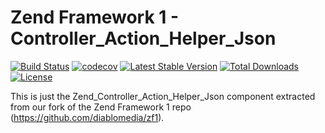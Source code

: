 Zend Framework 1 - Controller_Action_Helper_Json
============================
[![Build Status](https://travis-ci.org/diablomedia/zf1-controller-action-helper-json.svg?branch=master)](https://travis-ci.org/diablomedia/zf1-controller-action-helper-json)
[![codecov](https://codecov.io/gh/diablomedia/zf1-controller-action-helper-json/branch/master/graph/badge.svg)](https://codecov.io/gh/diablomedia/zf1-controller-action-helper-json)
[![Latest Stable Version](https://poser.pugx.org/diablomedia/zendframework1-controller-action-helper-json/v/stable)](https://packagist.org/packages/diablomedia/zendframework1-controller-action-helper-json)
[![Total Downloads](https://poser.pugx.org/diablomedia/zendframework1-controller-action-helper-json/downloads)](https://packagist.org/packages/diablomedia/zendframework1-controller-action-helper-json)
[![License](https://poser.pugx.org/diablomedia/zendframework1-controller-action-helper-json/license)](https://packagist.org/packages/diablomedia/zendframework1-controller-action-helper-json)

This is just the Zend_Controller_Action_Helper_Json component extracted from our fork of the Zend Framework 1 repo (https://github.com/diablomedia/zf1).
